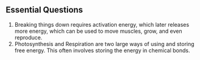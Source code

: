 ## Essential Questions

1. Breaking things down requires activation energy, which later releases more energy, which can be used to move muscles, grow, and even reproduce.
2. Photosynthesis and Respiration are two large ways of using and storing free energy. This often involves storing the energy in chemical bonds.
